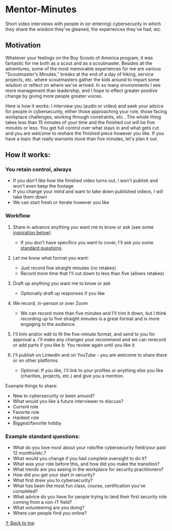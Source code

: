 # Mentor-Minutes
Short video interviews with people in (or entering) cybersecurity in which they share the wisdom they've gleaned, the experiences they've had, etc.


## Motivation
Whatever your feelings on the Boy Scouts of America program, it was fantastic for me both as a scout and as a scoutmaster. Besides all the adventures, some of the most memorable experiences for me are various "Scoutmaster's Minutes," breaks at the end of a day of hiking, service projects, etc. where scoutmasters gather the kids around to impart some wisdom or reflect on where we've arrived. In so many environments I see more management than leadership, and I hope to effect greater positive change by giving more people greater voices.

Here is how it works: I interview you (audio or video) and seek your advice for people in cybersecurity, either those approaching your role, those facing workplace challenges, working through constraints, etc.. The whole thing takes less than 15 minutes of your time and the finished cut will be five minutes or less. You get full control over what stays in and what gets cut and you are welcome to reshare the finished piece however you like. If you have a topic that really warrants more than five minutes, let's plan it out.

## How it works:

### You retain control, always
- If you don't like how the finished video turns out, I won't publish and won't even keep the footage
- If you change your mind and want to take down published videos, I will take them down
- We can start fresh or iterate however you like

### Workflow
1. Share in advance anything you want me to know or ask (see some [inspiration below](#Example-things-to-share)).
    - If you don't have specifics you want to cover, I'll ask you some [standard questions](#example-standard-questions).

1. Let me know what format you want:
    - Just record five straight minutes (no retakes)
    - Record more time that I'll cut down to less than five (allows retakes)
1. Draft up anything you want me to know or ask
    - Optionally draft up responses if you like
1. We record, in-person or over Zoom
    - We can record more than five minutes and I'll trim it down, but I think recording up to five straight minutes is a great format and is more engaging to the audience. 
1. I'll trim and/or edit to fit the five-minute format, and send to you for approval
    a. I'll make any changes your recommend and we can rerecord or add parts if you like
    b. You review again until you like it
1. I'll publish on LinkedIn and on YouTube - you are welcome to share there or on other platforms
    - Optional: If you like, I'll link to your profiles or anything else you like (charities, projects, etc.) and give you a mention. 

Example things to share:
- New to cybersecurity or been around?
- What would you like a future interviewer to discuss?
- Current role
- Favorite role
- Hardest role
- Biggest/favorite hobby

### Example standard questions:
- What do you love most about your role/the cybersecurity field/your past 12 months/etc.?
- What would you change if you had complete oversight to do it?
- What was your role before this, and how did you make the transition?
- What trends are you seeing in the workplace for security practitioners?
- How did you get your start in security?
- What first drew you to cybersecurity?
- What has been the most fun class, course, certification you've completed?
- What advice do you have for people trying to land their first security role coming from a non-IT field?
- What volunteering are you doing?
- Where can people find you online?

[↑ Back to top](#mentor-minutes)
